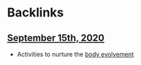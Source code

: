 
# Backlinks
## [September 15th, 2020](<September 15th, 2020.md>)
- Activities to nurture the [body evolvement](<body evolvement.md>)

